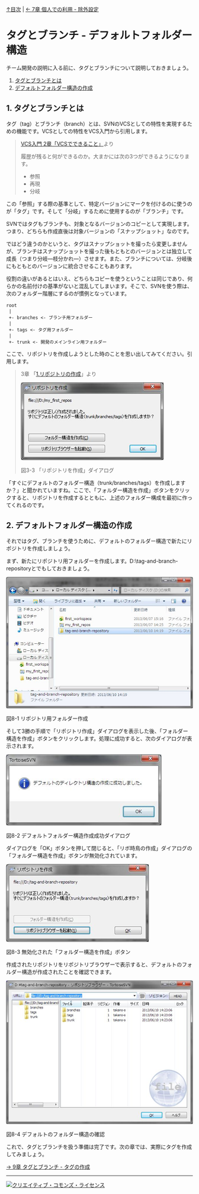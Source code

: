 [↑目次](README.md "目次") | [← 7章 個人での利用 - 除外設定](7.personal-use-5.md "個人での利用 - 除外設定")

# タグとブランチ - デフォルトフォルダー構造

チーム開発の説明に入る前に、タグとブランチについて説明しておきましょう。

1. [タグとブランチとは](#whats-tag-and-branch)
1. [デフォルトフォルダー構造の作成](#create-default-folder-structure)

## <a name="whats-tag-and-branch"></a>1. タグとブランチとは

タグ（tag）とブランチ（branch）とは、SVNのVCSとしての特性を実現するための機能です。VCSとしての特性をVCS入門から引用します。

> [VCS入門 2章「VCSでできること」](https://github.com/masaru-b-cl/introduction-to-vcs/blob/master/2.power-of-vcs.md "VCS入門 2章「VCSでできること」")より
> 
> 履歴が残ると何ができるのか。大まかには次の3つができるようになります。
> 
> - 参照
> - 再現
> - 分岐

この「参照」する際の基準として、特定バージョンにマークを付けるのに使うのが「タグ」です。そして「分岐」するために使用するのが「ブランチ」です。

SVNではタグもブランチも、対象となるバージョンのコピーとして実現します。つまり、どちらも作成直後は対象バージョンの「スナップショット」なのです。

ではどう違うのかというと、タグはスナップショットを撮ったら変更しませんが、ブランチはスナップショットを撮った後もともとのバージョンとは独立して成長（つまり分岐―枝分かれ―）させます。また、ブランチについては、分岐後にもともとのバージョンに統合させることもあります。

役割の違いがあるとはいえ、どちらもコピーを使うということは同じであり、何らかの名前付けの基準がないと混乱してしまいます。そこで、SVNを使う際は、次のフォルダー階層にするのが慣例となっています。

    root
     |
     +- branches <- ブランチ用フォルダー
     |
     +- tags <- タグ用フォルダー
     |
     +- trunk <- 開発のメインライン用フォルダー

ここで、リポジトリを作成しようとした時のことを思い出してみてください。引用します。

> 3章 「[1.リポジトリの作成](/3.personal-use-1.md#create-repository)」より
> 
> ![「リポジトリを作成」ダイアログ](images/chapter-3-3.jpg)
> 
> 図3-3 「リポジトリを作成」ダイアログ

「すぐにデフォルトのフォルダー構造（trunk/branches/tags）を作成しますか？」と聞かれていますね。ここで、「フォルダー構造を作成」ボタンをクリックすると、リポジトリを作成するとともに、上述のフォルダー構成を最初に作ってくれるのです。

## <a name="create-default-folder-structure"></a>2. デフォルトフォルダー構造の作成

それではタグ、ブランチを使うために、デフォルトのフォルダー構造で新たにリポジトリを作成しましょう。

まず、新たにリポジトリ用フォルダーを作成します。D:\tag-and-branch-repositoryとでもしておきましょう。

![リポジトリ用フォルダー作成](images/chapter-8-1.jpg)

図8-1 リポジトリ用フォルダー作成

そして3勝の手順で「リポジトリ作成」ダイアログを表示した後、「フォルダー構造を作成」ボタンをクリックします。処理に成功すると、次のダイアログが表示されます。

![デフォルトフォルダー構造作成成功ダイアログ](images/chapter-8-2.jpg)

図8-2 デフォルトフォルダー構造作成成功ダイアログ

ダイアログを「OK」ボタンを押して閉じると、「リボ時鳥の作成」ダイアログの「フォルダー構造を作成」ボタンが無効化されています。

![無効化された「フォルダー構造を作成」ボタン](images/chapter-8-3.jpg)

図8-3 無効化された「フォルダー構造を作成」ボタン

作成されたリポジトリをリポジトリブラウザーで表示すると、デフォルトのフォルダー構造が作成されたことを確認できます。

![デフォルトのフォルダー構造の確認](images/chapter-8-4.jpg)

図8-4 デフォルトのフォルダー構造の確認

これで、タグとブランチを扱う準備は完了です。次の章では、実際にタグを作成してみましょう。

[→ 9章 タグとブランチ - タグの作成](9.tag-and-branch-2.md "タグとブランチ - タグの作成")

----------

<a rel="license" href="http://creativecommons.org/licenses/by-sa/3.0/deed.ja"><img alt="クリエイティブ・コモンズ・ライセンス" style="border-width:0" src="http://i.creativecommons.org/l/by-sa/3.0/88x31.png" /></a>
